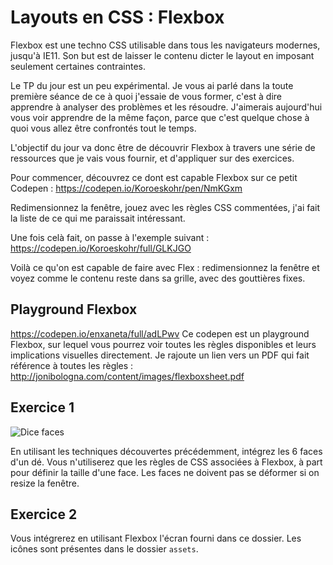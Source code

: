 # Layouts en CSS : Flexbox

Flexbox est une techno CSS utilisable dans tous les navigateurs modernes, jusqu'à IE11. Son but est de laisser le contenu dicter le layout en imposant seulement certaines contraintes.

Le TP du jour est un peu expérimental. Je vous ai parlé dans la toute première séance de ce à quoi j'essaie de vous former, c'est à dire apprendre à analyser des problèmes et les résoudre. J'aimerais aujourd'hui vous voir apprendre de la même façon, parce que c'est quelque chose à quoi vous allez être confrontés tout le temps.

L'objectif du jour va donc être de découvrir Flexbox à travers une série de ressources que je vais vous fournir, et d'appliquer sur des exercices.

Pour commencer, découvrez ce dont est capable Flexbox sur ce petit Codepen :
https://codepen.io/Koroeskohr/pen/NmKGxm

Redimensionnez la fenêtre, jouez avec les règles CSS commentées, j'ai fait la liste de ce qui me paraissait intéressant.

Une fois celà fait, on passe à l'exemple suivant :
https://codepen.io/Koroeskohr/full/GLKJGO

Voilà ce qu'on est capable de faire avec Flex : redimensionnez la fenêtre et voyez comme le contenu reste dans sa grille, avec des gouttières fixes.

## Playground Flexbox
https://codepen.io/enxaneta/full/adLPwv
Ce codepen est un playground Flexbox, sur lequel vous pourrez voir toutes les règles disponibles et leurs implications visuelles directement. Je rajoute un lien vers un PDF qui fait référence à toutes les règles : http://jonibologna.com/content/images/flexboxsheet.pdf


## Exercice 1
![Dice faces](http://clipart-library.com/images/pT7KbK78c.jpg)

En utilisant les techniques découvertes précédemment, intégrez les 6 faces d'un dé.
Vous n'utiliserez que les règles de CSS associées à Flexbox, à part pour définir la taille d'une face. Les faces ne doivent pas se déformer si on resize la fenêtre.

## Exercice 2

Vous intégrerez en utilisant Flexbox l'écran fourni dans ce dossier. Les icônes sont présentes dans le dossier `assets`. 

